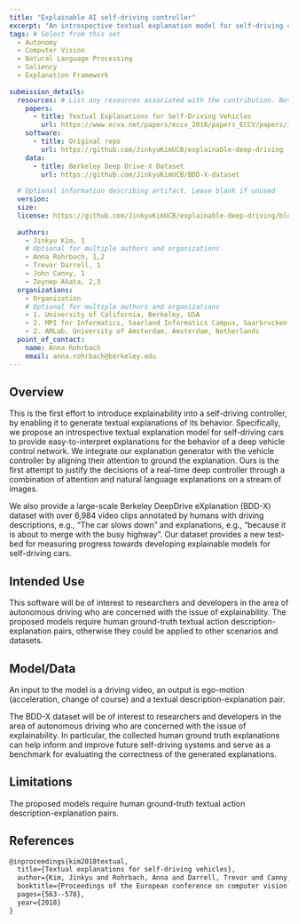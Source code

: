```yaml
---
title: "Explainable AI self-driving controller"
excerpt: "An introspective textual explanation model for self-driving cars and Berkeley Deep Drive-X Dataset"
tags: # Select from this set
  - Autonomy
  - Computer Vision
  - Natural Language Processing
  - Saliency
  - Explanation Framework
   
submission_details:
  resources: # List any resources associated with the contribution. Not all sections are required
    papers:
      - title: Textual Explanations for Self-Driving Vehicles
        url: https://www.ecva.net/papers/eccv_2018/papers_ECCV/papers/Jinkyu_Kim_Textual_Explanations_for_ECCV_2018_paper.pdf
    software:
      - title: Original repo
        url: https://github.com/JinkyuKimUCB/explainable-deep-driving
    data:
      - title: Berkeley Deep Drive-X Dataset
        url: https://github.com/JinkyuKimUCB/BDD-X-dataset
   
  # Optional information describing artifact. Leave blank if unused
  version: 
  size: 
  license: https://github.com/JinkyuKimUCB/explainable-deep-driving/blob/master/LICENSE
   
  authors:
    - Jinkyu Kim, 1
    # Optional for multiple authors and organizations
    - Anna Rohrbach, 1,2
    - Trevor Darrell, 1
    - John Canny, 1
    - Zeynep Akata, 2,3
  organizations:
    - Organization
    # Optional for multiple authors and organizations
    - 1. University of California, Berkeley, USA
    - 2. MPI for Informatics, Saarland Informatics Campus, Saarbrucken, Germany
    - 2. AMLab, University of Amsterdam, Amsterdam, Netherlands
  point_of_contact:
    name: Anna Rohrbach
    email: anna.rohrbach@berkeley.edu
---
```

   
## Overview
This is the first effort to introduce explainability into a self-driving controller, by enabling it to generate textual explanations of its behavior. Specifically, we propose an introspective textual explanation model for self-driving cars to provide easy-to-interpret explanations for the behavior of a deep vehicle control network. We integrate our explanation generator with the vehicle controller by aligning their attention to ground the explanation. Ours is the first attempt to justify the decisions of a real-time deep controller through a combination of attention and natural language explanations on a stream of images.

We also provide a large-scale Berkeley DeepDrive eXplanation (BDD-X) dataset with over 6,984 video clips annotated by humans with driving descriptions, e.g., “The car slows down” and explanations, e.g., “because it is about to merge with the busy highway”. Our dataset provides a new test-bed for measuring progress towards developing explainable models for self-driving cars.
   
## Intended Use
This software will be of interest to researchers and developers in the area of autonomous driving who are concerned with the issue of explainability. The proposed models require human ground-truth textual action description-explanation pairs, otherwise they could be applied to other scenarios and datasets.
   
## Model/Data
An input to the model is a driving video, an output is ego-motion (acceleration, change of course) and a textual description-explanation pair.

The BDD-X dataset will be of interest to researchers and developers in the area of autonomous driving who are concerned with the issue of explainability. In particular, the collected human ground truth explanations can help inform and improve future self-driving systems and serve as a benchmark for evaluating the correctness of the generated explanations.
   
## Limitations

The proposed models require human ground-truth textual action description-explanation pairs.
   
## References
```tex
@inproceedings{kim2018textual,
  title={Textual explanations for self-driving vehicles},
  author={Kim, Jinkyu and Rohrbach, Anna and Darrell, Trevor and Canny, John and Akata, Zeynep},
  booktitle={Proceedings of the European conference on computer vision (ECCV)},
  pages={563--578},
  year={2018}
}
```
